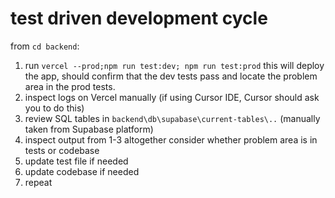 # test driven development cycle

from `cd backend`:

1. run `vercel --prod;npm run test:dev; npm run test:prod` this will deploy the app, should confirm that the dev tests pass and locate the problem area in the prod tests.
2. inspect logs on Vercel manually (if using Cursor IDE, Cursor should ask you to do this)
3. review SQL tables in `backend\db\supabase\current-tables\..` (manually taken from Supabase platform)
4. inspect output from 1-3 altogether consider whether problem area is in tests or codebase
5. update test file if needed
6. update codebase if needed
7. repeat 